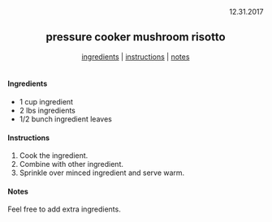 <p align="right">12.31.2017</p>

<h2 align="center">pressure cooker mushroom risotto</h2>

<div align="center">
  <a href="#ingredients">ingredients</a> | 
  <a href="#instructions">instructions</a> | 
  <a href="#notes">notes</a>
</div>
<br>

#### Ingredients
- 1 cup ingredient
- 2 lbs ingredients
- 1/2 bunch ingredient leaves

#### Instructions
1. Cook the ingredient.  
2. Combine with other ingredient. 
3. Sprinkle over minced ingredient and serve warm.

#### Notes
Feel free to add extra ingredients. 
